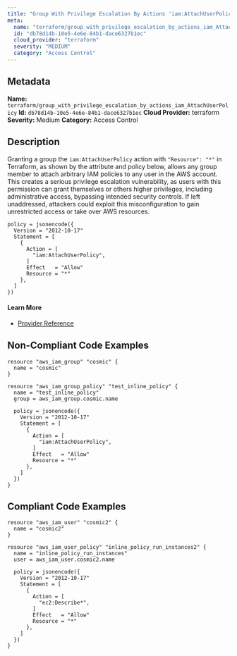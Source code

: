 ```yaml
---
title: "Group With Privilege Escalation By Actions 'iam:AttachUserPolicy'"
meta:
  name: "terraform/group_with_privilege_escalation_by_actions_iam_AttachUserPolicy"
  id: "db78d14b-10e5-4e6e-84b1-dace6327b1ec"
  cloud_provider: "terraform"
  severity: "MEDIUM"
  category: "Access Control"
---
```

## Metadata
**Name:** `terraform/group_with_privilege_escalation_by_actions_iam_AttachUserPolicy`
**Id:** `db78d14b-10e5-4e6e-84b1-dace6327b1ec`
**Cloud Provider:** terraform
**Severity:** Medium
**Category:** Access Control
## Description
Granting a group the `iam:AttachUserPolicy` action with `"Resource": "*"` in Terraform, as shown by the attribute and policy below, allows any group member to attach arbitrary IAM policies to any user in the AWS account. This creates a serious privilege escalation vulnerability, as users with this permission can grant themselves or others higher privileges, including administrative access, bypassing intended security controls. If left unaddressed, attackers could exploit this misconfiguration to gain unrestricted access or take over AWS resources.

```
policy = jsonencode({
  Version = "2012-10-17"
  Statement = [
    {
      Action = [
        "iam:AttachUserPolicy",
      ]
      Effect   = "Allow"
      Resource = "*"
    },
  ]
})
```

#### Learn More

 - [Provider Reference](https://registry.terraform.io/providers/hashicorp/aws/latest/docs/resources/iam_group_policy#policy)

## Non-Compliant Code Examples
```aws
resource "aws_iam_group" "cosmic" {
  name = "cosmic"
}

resource "aws_iam_group_policy" "test_inline_policy" {
  name = "test_inline_policy"
  group = aws_iam_group.cosmic.name

  policy = jsonencode({
    Version = "2012-10-17"
    Statement = [
      {
        Action = [
          "iam:AttachUserPolicy",
        ]
        Effect   = "Allow"
        Resource = "*"
      },
    ]
  })
}

```

## Compliant Code Examples
```aws
resource "aws_iam_user" "cosmic2" {
  name = "cosmic2"
}

resource "aws_iam_user_policy" "inline_policy_run_instances2" {
  name = "inline_policy_run_instances"
  user = aws_iam_user.cosmic2.name

  policy = jsonencode({
    Version = "2012-10-17"
    Statement = [
      {
        Action = [
          "ec2:Describe*",
        ]
        Effect   = "Allow"
        Resource = "*"
      },
    ]
  })
}

```